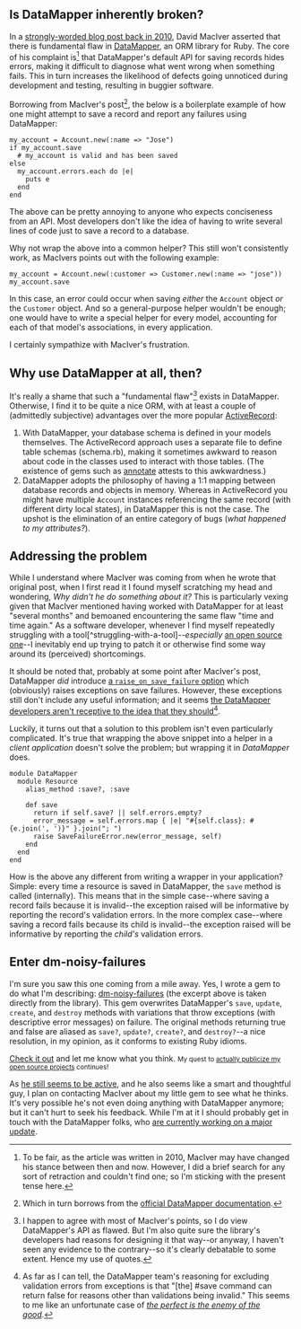 Is DataMapper inherently broken?
--------------------------------

In a [strongly-worded blog post back in 2010](http://www.drmaciver.com/2010/04/datamapper-is-inherently-broken/), David MacIver asserted that there is fundamental flaw in [DataMapper](http://datamapper.org/), an ORM library for Ruby. The core of his complaint is[^present-tense] that DataMapper's default API for saving records hides errors, making it difficult to diagnose what went wrong when something fails. This in turn increases the likelihood of defects going unnoticed during development and testing, resulting in buggier software.

Borrowing from MacIver's post[^borrowing], the below is a boilerplate example of how one might attempt to save a record and report any failures using DataMapper:

~~~{: lang=ruby }
my_account = Account.new(:name => "Jose")
if my_account.save
  # my_account is valid and has been saved
else
  my_account.errors.each do |e|
    puts e
  end
end
~~~

The above can be pretty annoying to anyone who expects conciseness from an API. Most developers don't like the idea of having to write several lines of code just to save a record to a database.

Why not wrap the above into a common helper? This still won't consistently work, as MacIvers points out with the following example:

~~~{: lang=ruby }
my_account = Account.new(:customer => Customer.new(:name => "jose"))
my_account.save
~~~

In this case, an error could occur when saving *either* the `Account` object *or* the `Customer` object. And so a general-purpose helper wouldn't be enough; one would have to write a special helper for every model, accounting for each of that model's associations, in every application.

I certainly sympathize with MacIver's frustration.

Why use DataMapper at all, then?
--------------------------------

It's really a shame that such a "fundamental flaw"[^flaw-or-not] exists in DataMapper. Otherwise, I find it to be quite a nice ORM, with at least a couple of (admittedly subjective) advantages over the more popular [ActiveRecord](https://github.com/rails/rails/tree/master/activerecord):

1. With DataMapper, your database schema is defined in your models themselves. The ActiveRecord approach uses a separate file to define table schemas (schema.rb), making it sometimes awkward to reason about code in the classes used to interact with those tables. (The existence of gems such as [annotate](https://github.com/ctran/annotate_models) attests to this awkwardness.)
2. DataMapper adopts the philosophy of having a 1:1 mapping between database records and objects in memory. Whereas in ActiveRecord you might have multiple `Account` instances referencing the same record (with different dirty local states), in DataMapper this is not the case. The upshot is the elimination of an entire category of bugs (*what happened to my attributes?*).

Addressing the problem
----------------------

While I understand where MacIver was coming from when he wrote that original post, when I first read it I found myself scratching my head and wondering, *Why didn't he do something about it?* This is particularly vexing given that MacIver mentioned having worked with DataMapper for at least "several months" and bemoaned encountering the same flaw "time and time again." As a software developer, whenever I find myself repeatedly struggling with a tool[^struggling-with-a-tool]--*especially* [an open source one](https://github.com/datamapper)--I inevitably end up trying to patch it or otherwise find some way around its (perceived) shortcomings.

It should be noted that, probably at some point after MacIver's post, DataMapper *did* introduce [a `raise_on_save_failure` option](http://datamapper.org/docs/create_and_destroy.html) which (obviously) raises exceptions on save failures. However, these exceptions still don't include any useful information; and it seems [the DataMapper developers aren't receptive to the idea that they should](http://datamapper.lighthouseapp.com/projects/20609/tickets/1322-show-objecterrors-when-raise_on_save_failure-is-set)[^developer-pushback].

Luckily, it turns out that a solution to this problem isn't even particularly complicated. It's true that wrapping the above snippet into a helper in a *client application* doesn't solve the problem; but wrapping it in *DataMapper* does.

~~~{: lang=ruby }
module DataMapper
  module Resource
    alias_method :save?, :save

    def save
      return if self.save? || self.errors.empty?
      error_message = self.errors.map { |e| "#{self.class}: #{e.join(', ')}" }.join("; ")
      raise SaveFailureError.new(error_message, self)
    end
  end
end
~~~

How is the above any different from writing a wrapper in your application? Simple: every time a resource is saved in DataMapper, the `save` method is called (internally). This means that in the simple case--where saving a record fails because it is invalid--the exception raised will be informative by reporting the record's validation errors. In the more complex case--where saving a record fails because its child is invalid--the exception raised will be informative by reporting the *child's* validation errors.

Enter dm-noisy-failures
-----------------------

I'm sure you saw this one coming from a mile away. Yes, I wrote a gem to do what I'm describing: [dm-noisy-failures](http://dtao.github.com/dm-noisy-failures) (the excerpt above is taken directly from the library). This gem overwrites DataMapper's `save`, `update`, `create`, and `destroy` methods with variations that throw exceptions (with descriptive error messages) on failure. The original methods returning true and false are aliased as `save?`, `update?`, `create?`, and `destroy?`--a nice resolution, in my opinion, as it conforms to existing Ruby idioms.

[Check it out](https://github.com/dtao/dm-noisy-failures) and let me know what you think. <small>My quest to <a href="/making-yaml-safe-again.html">actually publicize my open source projects</a> continues!</small>

As [he still seems to be active](http://www.drmaciver.com/blog), and he also seems like a smart and thoughtful guy, I plan on contacting MacIver about my little gem to see what he thinks. It's very possible he's not even doing anything with DataMapper anymore; but it can't hurt to seek his feedback. While I'm at it I should probably get in touch with the DataMapper folks, who [are currently working on a major update](http://solnic.eu/2012/12/20/datamapper-2-status-and-roadmap.html).

[^present-tense]: To be fair, as the article was written in 2010, MacIver may have changed his stance between then and now. However, I did a brief search for any sort of retraction and couldn't find one; so I'm sticking with the present tense here.

[^borrowing]: Which in turn borrows from the [official DataMapper documentation](http://datamapper.org/docs/validations).

[^flaw-or-not]: I happen to agree with most of MacIver's points, so I do view DataMapper's API as flawed. But I'm also quite sure the library's developers had reasons for designing it that way--or anyway, I haven't seen any evidence to the contrary--so it's clearly debatable to some extent. Hence my use of quotes.

[^developer-pushback]: As far as I can tell, the DataMapper team's reasoning for excluding validation errors from exceptions is that "\[the\] #save command can return false for reasons other than validations being invalid." This seems to me like an unfortunate case of [*the perfect is the enemy of the good*](http://en.wikipedia.org/wiki/Perfect_is_the_enemy_of_good).
